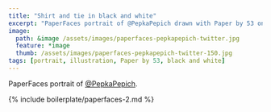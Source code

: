 ```yaml
---
title: "Shirt and tie in black and white"
excerpt: "PaperFaces portrait of @PepkaPepich drawn with Paper by 53 on an iPad."
image: 
  path: &image /assets/images/paperfaces-pepkapepich-twitter.jpg 
  feature: *image
  thumb: /assets/images/paperfaces-pepkapepich-twitter-150.jpg
tags: [portrait, illustration, Paper by 53, black and white]
---
```


PaperFaces portrait of [@PepkaPepich](http://twitter.com/PepkaPepich).

{% include boilerplate/paperfaces-2.md %}
